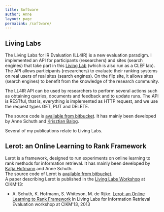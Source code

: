 ```yaml
---
title: Software
author: Anne
layout: page
permalink: /software/
---
```


## Living Labs

The Living Labs for IR Evaluation (LL4IR) is a new evaluation paradigm. I implemented an API for participants (researchers) and sites (search engines) that take part in this [Living Lab](http://living-labs.net/) (which is also run as a CLEF lab). The API allows participants (researchers) to evaluate their ranking systems on real users of real sites (search engines). On the flip site, it allows sites (search engines) to benefit from the knowledge of the research community.

The LL4IR API can be used by researchers to perform several actions such as obtaining queries, documents and feedback and to update runs. The API is RESTful, that is, everything is implemented as HTTP request, and we use the request types GET, PUT and DELETE.

The source code is [available from bitbucket](https://bitbucket.org/living-labs/ll-api). It has mainly been developed by Anne Schuth and [Krisztian Balog](http://krisztianbalog.com/).

Several of my publications relate to Living Labs.

## Lerot: an Online Learning to Rank Framework

Lerot is a framework, designed to run experiments on online learning to rank methods for information retrieval. It has mainly been developed by [Katja Hofmann](http://khofm.wordpress.com/) and Anne Schuth.  
The source code of Lerot is [available from bitbucket](https://bitbucket.org/ilps/lerot).  
A paper describing Lerot is published in the [Living Labs Workshop](http://living-labs.net/ll13/) at CIKM’13:

- A. Schuth, K. Hofmann, S. Whiteson, M. de Rijke. [Lerot: an Online Learning to Rank Framework](http://www.anneschuth.nl/wp-content/uploads/2013/09/cikm-livinglab-2013-lerot.pdf) In Living Labs for Information Retrieval Evaluation workshop at CIKM'13, 2013 
